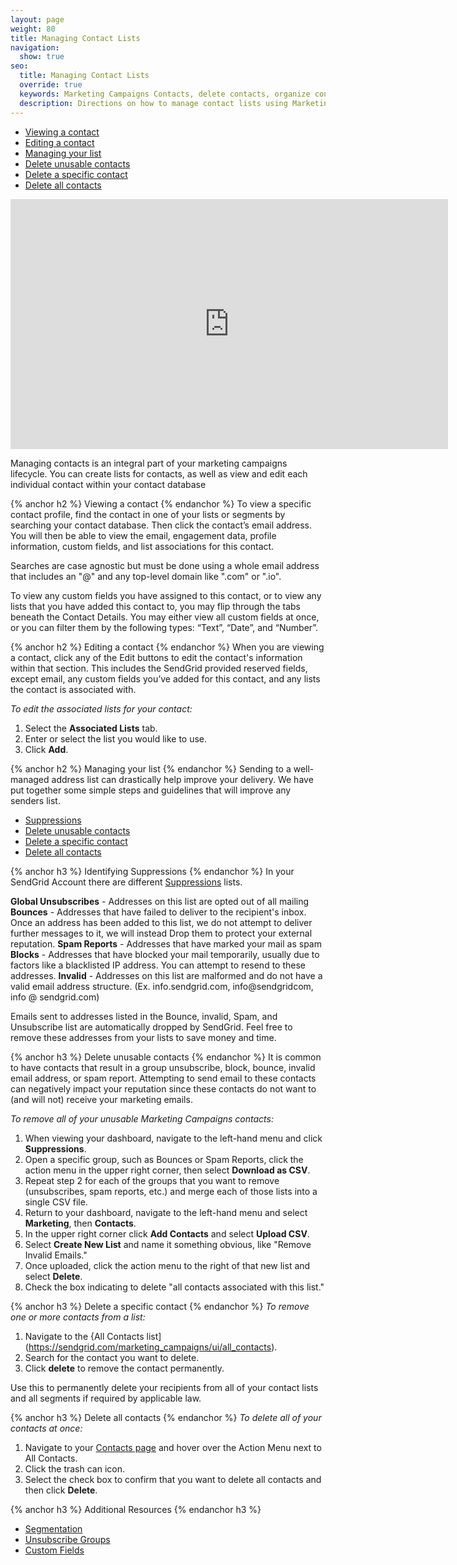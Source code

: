 ```yaml
---
layout: page
weight: 80
title: Managing Contact Lists
navigation:
  show: true
seo:
  title: Managing Contact Lists
  override: true
  keywords: Marketing Campaigns Contacts, delete contacts, organize contacts
  description: Directions on how to manage contact lists using Marketing Campaigns
---
```

  * [Viewing a contact](#-Viewing-a-contact)
  * [Editing a contact](#-Editing-a-contact)
  * [Managing your list](#-Managing-Your-List)
   * [Delete unusable contacts](#-Delete-unusable-contacts)
   * [Delete a specific contact](#-Delete-a-specific-contact)
   * [Delete all contacts](#-Delete-all-contacts)

<iframe src="https://player.vimeo.com/video/227937591" width="700" height="400" frameborder="0" webkitallowfullscreen mozallowfullscreen allowfullscreen></iframe>

Managing contacts is an integral part of your marketing campaigns lifecycle. You can create lists for contacts, as well as view and edit each individual contact within your contact database

{% anchor h2 %}	Viewing a contact
{% endanchor %}	
To view a specific contact profile, find the contact in one of your lists or segments by searching your contact database. Then click the contact’s email address. You will then be able to view the email, engagement data, profile information, custom fields, and list associations for this contact.

<call-out>

Searches are case agnostic but must be done using a whole email address that includes an "@" and any top-level domain like ".com" or ".io".

</call-out>

To view any custom fields you have assigned to this contact, or to view any lists that you have added this contact to, you may flip through the tabs beneath the Contact Details. You may either view all custom fields at once, or you can filter them by the following types: “Text”, “Date”, and “Number”.

{% anchor h2 %}	Editing a contact
{% endanchor %}	
When you are viewing a contact, click any of the Edit buttons to edit the contact's information within that section. This includes the SendGrid provided reserved fields, except email, any custom fields you’ve added for this contact, and any lists the contact is associated with.

*To edit the associated lists for your contact:*

1. Select the **Associated Lists** tab.
1. Enter or select the list you would like to use.
1. Click **Add**.

{% anchor h2 %}	Managing your list
{% endanchor %}	
Sending to a well-managed address list can drastically help improve your delivery. We have put together some simple steps and guidelines that will improve any senders list.

* [Suppressions](#-Identifying-Suppressions)
* [Delete unusable contacts](#-Delete-unusable-contacts)
* [Delete a specific contact](#-Delete-a-specific-contact)
* [Delete all contacts](#-Delete-all-contacts)

{% anchor h3 %}	Identifying Suppressions
{% endanchor %}	
In your SendGrid Account there are different [Suppressions]({{root_url}}/help-support/sending-email/index-suppressions.html) lists.

**Global Unsubscribes** - Addresses on this list are opted out of all mailing
**Bounces** - Addresses that have failed to deliver to the recipient's inbox. Once an address has been added to this list, we do not attempt to deliver further messages to it, we will instead Drop them to protect your external reputation.
**Spam Reports** - Addresses that have marked your mail as spam
**Blocks** - Addresses that have blocked your mail temporarily, usually due to factors like a blacklisted IP address. You can attempt to resend to these addresses.
**Invalid** - Addresses on this list are malformed and do not have a valid email address structure. (Ex. info.sendgrid.com, info@sendgridcom, info @ sendgrid.com)

Emails sent to addresses listed in the Bounce, invalid, Spam, and Unsubscribe list are automatically dropped by SendGrid. Feel free to remove these addresses from your lists to save money and time.

{% anchor h3 %}	Delete unusable contacts
{% endanchor %}	
It is common to have contacts that result in a group unsubscribe, block, bounce, invalid email address, or spam report. Attempting to send email to these contacts can negatively impact your reputation since these contacts do not want to (and will not) receive your marketing emails.

*To remove all of your unusable Marketing Campaigns contacts:*

1. When viewing your dashboard, navigate to the left-hand menu and click **Suppressions**.
1. Open a specific group, such as Bounces or Spam Reports, click the action menu in the upper right corner, then select **Download as CSV**.
1. Repeat step 2 for each of the groups that you want to remove (unsubscribes, spam reports, etc.) and merge each of those lists into a single CSV file.
1. Return to your dashboard, navigate to the left-hand menu and select **Marketing**, then **Contacts**.
1. In the upper right corner click **Add Contacts** and select **Upload CSV**.
1. Select **Create New List** and name it something obvious, like "Remove Invalid Emails."
1. Once uploaded, click the action menu to the right of that new list and select **Delete**.
1. Check the box indicating to delete "all contacts associated with this list."

{% anchor h3 %}	Delete a specific contact
{% endanchor %}	
*To remove one or more contacts from a list:*

1. Navigate to the {All Contacts list](https://sendgrid.com/marketing_campaigns/ui/all_contacts).
1. Search for the contact you want to delete.
1. Click **delete** to remove the contact permanently.

<call-out type="warning">

Use this to permanently delete your recipients from all of your contact lists and all segments if required by applicable law.

</call-out>

{% anchor h3 %}	Delete all contacts
{% endanchor %}	
*To delete all of your contacts at once:*

 1. Navigate to your [Contacts page](https://sendgrid.com/marketing_campaigns/contacts) and hover over the Action Menu next to All Contacts.
 1. Click the trash can icon.
 1. Select the check box to confirm that you want to delete all contacts and then click **Delete**.

{% anchor h3 %}	Additional Resources
{% endanchor h3 %}	
- [Segmentation](https://sendgrid.com/docs/help-support/managing-contacts/segmenting-your-contacts.html)
- [Unsubscribe Groups](https://sendgrid.com/docs/help-support/sending-email/index-suppressions.html)
- [Custom Fields](https://sendgrid.com/docs/help-support/sending-email/custom-fields.html)
